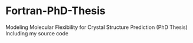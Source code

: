 # Fortran-PhD-Thesis
Modeling Molecular Flexibility for Crystal Structure Prediction (PhD Thesis)
Including my source code
